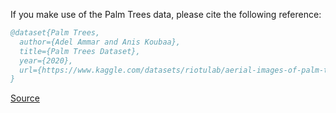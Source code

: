 If you make use of the Palm Trees data, please cite the following reference:

``` bibtex 
@dataset{Palm Trees,
  author={Adel Ammar and Anis Koubaa},
  title={Palm Trees Dataset},
  year={2020},
  url={https://www.kaggle.com/datasets/riotulab/aerial-images-of-palm-trees}
}
```

[Source](https://www.kaggle.com/datasets/riotulab/aerial-images-of-palm-trees)